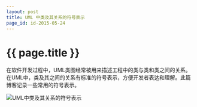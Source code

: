```yaml
---
layout: post
title: UML 中类及其关系的符号表示
page_id: id-2015-05-24
---
```


# {{ page.title }}

在软件开发过程中，UML类图经常被用来描述工程中的类与类和类之间的关系。在UML中，类及其之间的关系有标准的符号表示，方便开发者表达和理解。此篇博客记录一些常用的符号表示。

<!-- <p class="post-image"><img src="/resources/figures/2015-05-24-UML中类及其关系的符号表示.png" alt="UML中类及其关系的符号表示" width="100%"></p> -->

![UML中类及其关系的符号表示](/images/2015-05-24-UML中类及其关系的符号表示.png)
